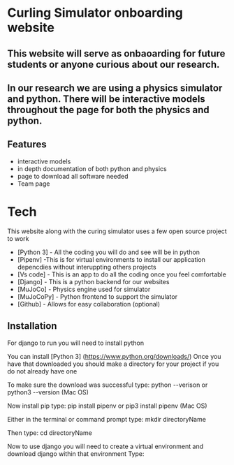# Curling Simulator onboarding website
## This website will serve as onbaoarding for future students or anyone curious about our research.
## In our research we are using a physics simulator and python. There will be interactive models throughout the page for both the physics and python.

## Features
- interactive models
- in depth documentation of both python and physics 
- page to download all software needed 
- Team page

# Tech
This website along with the curing simulator uses a few open source project to work
- [Python 3] - All the coding you will do and see will be in python
- [Pipenv] -This is for virtual environments to install our application depencdies without interuppting others projects 
- [Vs code] - This is an app to do all the coding once you feel comfortable
- [Django] - This is a python backend for our websites
- [MuJoCo] - Physics engine used for simulator
- [MuJoCoPy] - Python frontend to support the simulator
- [Github] - Allows for easy collaboration (optional)

## Installation
For django to run you will need to install python

You can install [Python 3] (https://www.python.org/downloads/)
Once you have that downloaded you should make a directory for your project if you do not already have one


To make sure the download was successful type:
python --verison
or 
python3 --version (Mac OS)

Now install pip type:
pip install pipenv
or 
pip3 install pipenv (Mac OS)


Either in the terminal or command prompt type:
mkdir directoryName

Then type:
cd directoryName

Now to use django you will need to create a virtual environment and download django within that environment
Type:





